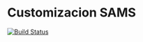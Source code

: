 Customizacion SAMS
==================

[![Build Status](https://travis-ci.org/jobiols/cl-sams.svg?branch=11.0)](https://travis-ci.org/jobiols/cl-sams)